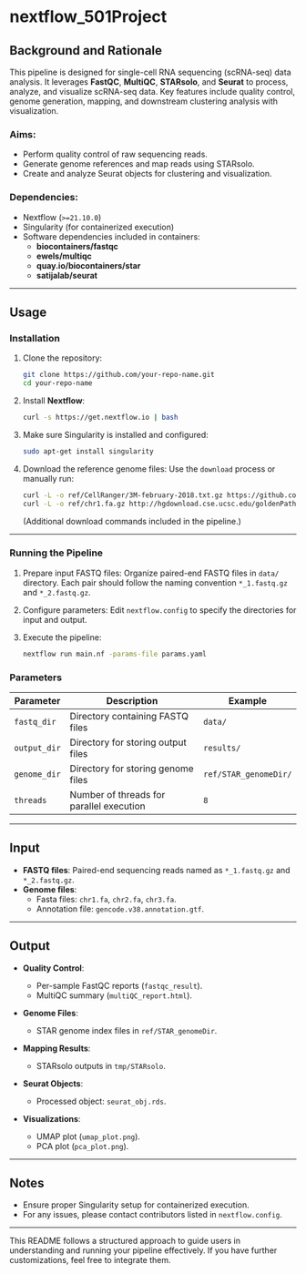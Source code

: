 # nextflow_501Project

## Background and Rationale

This pipeline is designed for single-cell RNA sequencing (scRNA-seq) data analysis. It leverages **FastQC**, **MultiQC**, **STARsolo**, and **Seurat** to process, analyze, and visualize scRNA-seq data. Key features include quality control, genome generation, mapping, and downstream clustering analysis with visualization.

### Aims:
- Perform quality control of raw sequencing reads.
- Generate genome references and map reads using STARsolo.
- Create and analyze Seurat objects for clustering and visualization.

### Dependencies:
- Nextflow (`>=21.10.0`)
- Singularity (for containerized execution)
- Software dependencies included in containers:
  - **biocontainers/fastqc**
  - **ewels/multiqc**
  - **quay.io/biocontainers/star**
  - **satijalab/seurat**

---

## Usage

### Installation

1. Clone the repository:
   ```bash
   git clone https://github.com/your-repo-name.git
   cd your-repo-name
   ```

2. Install **Nextflow**:
   ```bash
   curl -s https://get.nextflow.io | bash
   ```

3. Make sure Singularity is installed and configured:
   ```bash
   sudo apt-get install singularity
   ```

4. Download the reference genome files:
   Use the `download` process or manually run:
   ```bash
   curl -L -o ref/CellRanger/3M-february-2018.txt.gz https://github.com/noamteyssier/10x_whitelist_mirror/raw/main/3M-february-2018.txt.gz
   curl -L -o ref/chr1.fa.gz http://hgdownload.cse.ucsc.edu/goldenPath/hg38/chromosomes/chr1.fa.gz
   ```
   (Additional download commands included in the pipeline.)

---

### Running the Pipeline

1. Prepare input FASTQ files:
   Organize paired-end FASTQ files in `data/` directory. Each pair should follow the naming convention `*_1.fastq.gz` and `*_2.fastq.gz`.

2. Configure parameters:
   Edit `nextflow.config` to specify the directories for input and output.

3. Execute the pipeline:
   ```bash
   nextflow run main.nf -params-file params.yaml
   ```

### Parameters

| Parameter            | Description                                           | Example                                    |
|----------------------|-------------------------------------------------------|--------------------------------------------|
| `fastq_dir`          | Directory containing FASTQ files                     | `data/`                                    |
| `output_dir`         | Directory for storing output files                   | `results/`                                 |
| `genome_dir`         | Directory for storing genome files                   | `ref/STAR_genomeDir/`                      |
| `threads`            | Number of threads for parallel execution             | `8`                                        |

---

## Input

- **FASTQ files**: Paired-end sequencing reads named as `*_1.fastq.gz` and `*_2.fastq.gz`.
- **Genome files**:
  - Fasta files: `chr1.fa`, `chr2.fa`, `chr3.fa`.
  - Annotation file: `gencode.v38.annotation.gtf`.

---

## Output

- **Quality Control**:
  - Per-sample FastQC reports (`fastqc_result`).
  - MultiQC summary (`multiQC_report.html`).

- **Genome Files**:
  - STAR genome index files in `ref/STAR_genomeDir`.

- **Mapping Results**:
  - STARsolo outputs in `tmp/STARsolo`.

- **Seurat Objects**:
  - Processed object: `seurat_obj.rds`.

- **Visualizations**:
  - UMAP plot (`umap_plot.png`).
  - PCA plot (`pca_plot.png`).

---

## Notes

- Ensure proper Singularity setup for containerized execution.
- For any issues, please contact contributors listed in `nextflow.config`.

--- 

This README follows a structured approach to guide users in understanding and running your pipeline effectively. If you have further customizations, feel free to integrate them.
